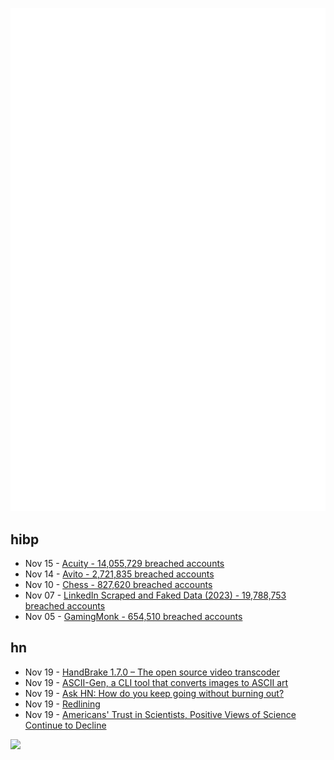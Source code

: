 ![Metrics](https://raw.githubusercontent.com/phixion/phixion/master/metrics.svg)

## hibp

<!--
for https://github.com/phixion/phixion/blob/main/.github/workflows/feeds.yml
-->
<!--START_SECTION:haveibeenpwnd-->
- Nov 15 - [Acuity - 14,055,729 breached accounts](https://haveibeenpwned.com/PwnedWebsites#Acuity)
- Nov 14 - [Avito - 2,721,835 breached accounts](https://haveibeenpwned.com/PwnedWebsites#Avito)
- Nov 10 - [Chess - 827,620 breached accounts](https://haveibeenpwned.com/PwnedWebsites#Chess)
- Nov 07 - [LinkedIn Scraped and Faked Data (2023) - 19,788,753 breached accounts](https://haveibeenpwned.com/PwnedWebsites#LinkedInScrape2023)
- Nov 05 - [GamingMonk - 654,510 breached accounts](https://haveibeenpwned.com/PwnedWebsites#GamingMonk)
<!--END_SECTION:haveibeenpwnd-->

## hn

<!--
for https://github.com/phixion/phixion/blob/main/.github/workflows/feeds.yml
-->
<!--START_SECTION:hn-->
- Nov 19 - [HandBrake 1.7.0 – The open source video transcoder](https://forum.handbrake.fr/viewtopic.php?t=43311)
- Nov 19 - [ASCII-Gen, a CLI tool that converts images to ASCII art](https://github.com/thed24/ascii-gen)
- Nov 19 - [Ask HN: How do you keep going without burning out?](https://news.ycombinator.com/item?id=38329657)
- Nov 19 - [Redlining](https://selectfromwhereand.com/posts/redlining/)
- Nov 19 - [Americans' Trust in Scientists, Positive Views of Science Continue to Decline](https://www.pewresearch.org/science/2023/11/14/americans-trust-in-scientists-positive-views-of-science-continue-to-decline/)
<!--END_SECTION:hn-->

<!--
for https://yhype.me
-->
![](https://hit.yhype.me/github/profile?user_id=13013670)

